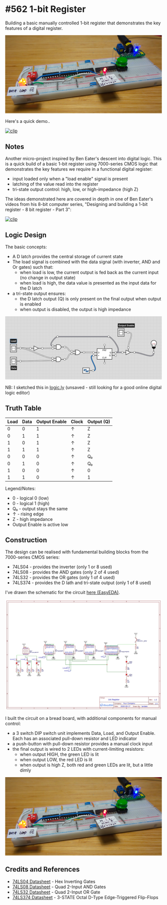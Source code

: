 # #562 1-bit Register

Building a basic manually controlled 1-bit register that demonstrates the key features of a digital register.

![Build](./assets/1bitRegister_build.jpg?raw=true)

Here's a quick demo..

[![clip](https://img.youtube.com/vi/QItWfNkyWDw/0.jpg)](https://www.youtube.com/watch?v=QItWfNkyWDw)

## Notes

Another micro-project inspired by Ben Eater's descent into digital logic.
This is a quick build of a basic 1-bit register using 7000-series CMOS logic that demonstrates
the key features we require in a functional digital register:

* input loaded only when a "load enable" signal is present
* latching of the value read into the register
* tri-state output control: high, low, or high-impedance (high Z)

The ideas demonstrated here are covered in depth in one of Ben Eater's videos from his 8-bit computer series,
"Designing and building a 1-bit register - 8 bit register - Part 3":

[![clip](https://img.youtube.com/vi/-arYx_oVIj8/0.jpg)](https://www.youtube.com/watch?v=-arYx_oVIj8)

## Logic Design

The basic concepts:

* A D latch provides the central storage of current state
* The load signal is combined with the data signal (with inverter, AND and Or gates) such that:
    * when load is low, the current output is fed back as the current input (no change in output state)
    * when load is high, the data value is presented as the input data for the D latch
* a tri-state output ensures:
    * the D latch output (Q) is only present on the final output when output is enabled
    * when output is disabled, the output is high impedance

![logic_design](./assets/logic_design.jpg?raw=true)

NB: I sketched this in [logic.ly](https://logic.ly/demo) (unsaved - still looking for a good online digital logic editor)

## Truth Table

| Load | Data | Output Enable | Clock | Output (Q) |
|------|------|---------------|-------|------------|
| 0    | 0    | 1             | ↑     | Z          |
| 0    | 1    | 1             | ↑     | Z          |
| 1    | 0    | 1             | ↑     | Z          |
| 1    | 1    | 1             | ↑     | Z          |
| 0    | 0    | 0             | ↑     | Q₀         |
| 0    | 1    | 0             | ↑     | Q₀         |
| 1    | 0    | 0             | ↑     | 0          |
| 1    | 1    | 0             | ↑     | 1          |

Legend/Notes:

* 0 - logical 0 (low)
* 0 - logical 1 (high)
* Q₀ - output stays the same
* ↑ - rising edge
* Z - high impedance
* Output Enable is active low

## Construction

The design can be realised with fundamental building blocks from the 7000-series CMOS series:

* 74LS04 - provides the inverter (only 1 or 8 used)
* 74LS08 - provides the AND gates (only 2 of 4 used)
* 74LS32 - provides the OR gates (only 1 of 4 used)
* 74LS374 - provides the D lath and tri-state output (only 1 of 8 used)

I've drawn the schematic for the circuit [here (EasyEDA)](https://easyeda.com/tardate/1bitRegister).

![Schematic](./assets/1bitRegister_schematic.jpg?raw=true)

I built the circuit on a bread board, with additional components for manual control:

* a 3 switch DIP switch unit implements Data, Load, and Output Enable. Each has an associated pull-down resistor and LED indicator
* a push-button with pull-down resistor provides a manual clock input
* the final output is wired to 2 LEDs with current-limiting resistors:
    * when output HIGH, the green LED is lit
    * when output LOW, the red LED is lit
    * when output is high Z, both red and green LEDs are lit, but a little dimly

![Build](./assets/1bitRegister_build.jpg?raw=true)

## Credits and References

* [74LS04 Datasheet](https://www.futurlec.com/74LS/74LS04.shtml) - Hex Inverting Gates
* [74LS08 Datasheet](https://www.futurlec.com/74LS/74LS08.shtml) - Quad 2-Input AND Gates
* [74LS32 Datasheet](https://www.futurlec.com/74LS/74LS32.shtml) - Quad 2-Input OR Gate
* [74LS374 Datasheet](https://www.futurlec.com/74LS/74LS374.shtml) - 3-STATE Octal D-Type Edge-Triggered Flip-Flops
